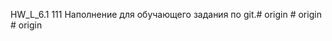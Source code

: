 HW_L_6.1
111
Наполнение для обучающего задания по git.#   o r i g i n 
 
 #   o r i g i n 
 
 #   o r i g i n 
 
 